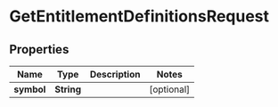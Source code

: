 

# GetEntitlementDefinitionsRequest


## Properties

| Name | Type | Description | Notes |
|------------ | ------------- | ------------- | -------------|
|**symbol** | **String** |  |  [optional] |



